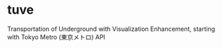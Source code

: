 tuve
====

Transportation of Underground with Visualization Enhancement, starting with Tokyo Metro (東京メトロ) API
